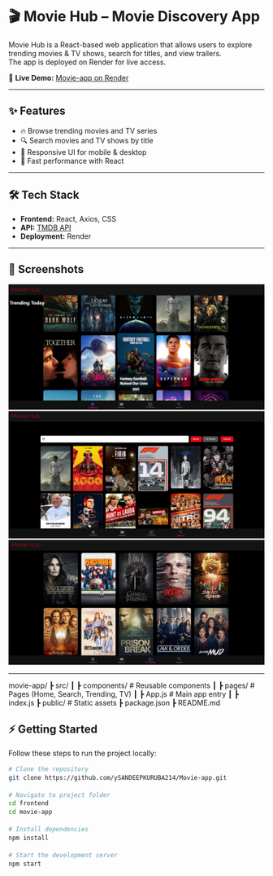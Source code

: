 # 🎬 Movie Hub – Movie Discovery App

Movie Hub is a React-based web application that allows users to explore trending movies & TV shows, search for titles, and view trailers.  
The app is deployed on Render for live access.  

🔗 **Live Demo:** [Movie-app on Render](https://movie-app-3ell.onrender.com)  

---

## ✨ Features
- 🔥 Browse trending movies and TV series  
- 🔍 Search movies and TV shows by title   
- 📱 Responsive UI for mobile & desktop  
- 🚀 Fast performance with React  

---

## 🛠️ Tech Stack
- **Frontend:** React, Axios, CSS  
- **API:** [TMDB API](https://www.themoviedb.org/)  
- **Deployment:** Render  

---

## 📸 Screenshots


![Trendingpage](assets/Trending.png)  
![Search Results](assets/Search.png)  
![TV-series](assets/TVSeries.png)  

---

movie-app/
 ┣ src/
 ┃ ┣ components/   # Reusable components
 ┃ ┣ pages/        # Pages (Home, Search, Trending, TV)
 ┃ ┣ App.js        # Main app entry
 ┃ ┣ index.js
 ┣ public/         # Static assets
 ┣ package.json
 ┣ README.md

 

## ⚡ Getting Started

Follow these steps to run the project locally:

```bash
# Clone the repository
git clone https://github.com/ySANDEEPKURUBA214/Movie-app.git

# Navigate to project folder
cd frontend
cd movie-app

# Install dependencies
npm install

# Start the development server
npm start



